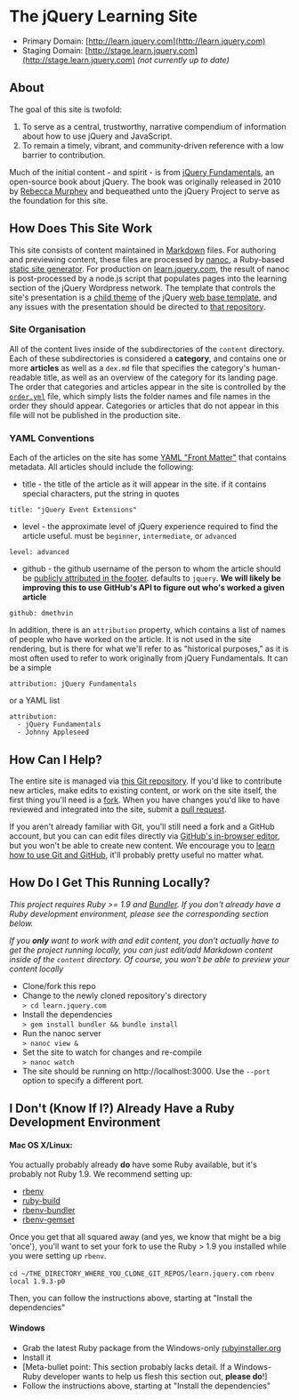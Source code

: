 # The jQuery Learning Site

* Primary Domain: [http://learn.jquery.com](http://learn.jquery.com)
* Staging Domain: [http://stage.learn.jquery.com](http://stage.learn.jquery.com) *(not currently up to date)*

## About

The goal of this site is twofold:

1. To serve as a central, trustworthy, narrative compendium of information about how to use jQuery and JavaScript.
2. To remain a timely, vibrant, and community-driven reference with a low barrier to contribution.

Much of the initial content - and spirit - is from [jQuery Fundamentals](https://github.com/rmurphey/jqfundamentals), an open-source book about jQuery. The book was originally released in 2010 by [Rebecca Murphey](http://www.rebeccamurphey.com/) and bequeathed unto the jQuery Project to serve as the foundation for this site.


## How Does This Site Work

This site consists of content maintained in [Markdown](http://daringfireball.net/projects/markdown/) files. For authoring and previewing content, these files are processed by [nanoc](http://nanoc.stoneship.org/), a Ruby-based [static site generator](http://www.mickgardner.com/2011/04/27/An-Introduction-To-Static-Site-Generators.html). For production on [learn.jquery.com](http://learn.jquery.com), the result of nanoc is post-processed by a node.js script that populates pages into the learning section of the jQuery Wordpress network. The template that controls the site's presentation is a [child theme](https://github.com/jquery/web-base-template/tree/master/themes/learn-jquery-com) of the jQuery [web base template](https://github.com/jquery/web-base-template), and any issues with the presentation should be directed to [that repository](https://github.com/jquery/web-base-template).

### Site Organisation

All of the content lives inside of the subdirectories of the `content` directory. Each of these subdirectories is considered a **category**, and contains one or more **articles** as well as a `dex.md` file that specifies the category's human-readable title, as well as an overview of the category for its landing page. The order that categories and articles appear in the site is controlled by the [`order.yml`](https://github.com/jquery/learn.jquery.com/blob/master/order.yml) file, which simply lists the folder names and file names in the order they should appear. Categories or articles that do not appear in this file will not be published in the production site.

### YAML Conventions

Each of the articles on the site has some [YAML "Front Matter"](https://github.com/mojombo/jekyll/wiki/YAML-Front-Matter) that contains metadata. All articles should include the following:

* title - the title of the article as it will appear in the site. if it contains special characters, put the string in quotes

`title: "jQuery Event Extensions"`

* level - the approximate level of jQuery experience required to find the article useful. must be `beginner`, `intermediate`, or `advanced`

`level: advanced`

* github - the github username of the person to whom the article should be [publicly attributed in the footer](http://learn.jqnetwork.dev/using-jquery-core/feature-browser-detection/). defaults to `jquery`. **We will likely be improving this to use GitHub's API to figure out who's worked a given article**

`github: dmethvin`

In addition, there is an `attribution` property, which contains a list of names of people who have worked on the article. It is not used in the site rendering, but is there for what we'll refer to as "historical purposes," as it is most often used to refer to work originally from jQuery Fundamentals. It can be a simple

`attribution: jQuery Fundamentals`

or a YAML list

```
attribution:
  - jQuery Fundamentals
  - Johnny Appleseed
```


## How Can I Help?

The entire site is managed via [this Git repository](https://github.com/jquery/learn.jquery.com).  If you'd like to contribute new articles, make edits to existing content, or work on the site itself, the first thing you'll need is a [fork](http://help.github.com/fork-a-repo/). When you have changes you'd like to have reviewed and integrated into the site, submit a [pull request](http://help.github.com/send-pull-requests/).

If you aren't already familiar with Git, you'll still need a fork and a GitHub account, but you can can edit files directly via [GitHub's in-browser editor](https://github.com/blog/905-edit-like-an-ace), but you won't be able to create new content. We encourage you to [learn how to use Git and GitHub](http://help.github.com/), it'll probably pretty useful no matter what.


## How Do I Get This Running Locally?

*This project requires Ruby >= 1.9 and [Bundler](http://gembundler.com/). If you don't already have a Ruby development environment, please see the corresponding section below.*

*If you **only** want to work with and edit content, you don't actually have to get the project running locally, you can just edit/add Markdown content inside of the `content`  directory. Of course, you won't be able to preview your content locally*

* Clone/fork this repo<br/>
* Change to the newly cloned repository's directory<br/>
`> cd learn.jquery.com`
* Install the dependencies<br/>
`> gem install bundler && bundle install`
* Run the nanoc server<br/>
`> nanoc view &`
* Set the site to watch for changes and re-compile<br/>
`> nanoc watch`
* The site should be running on http://localhost:3000. Use the `--port` option to specify a different port.

## I Don't (Know If I?) Already Have a Ruby Development Environment

#### Mac OS X/Linux:

You actually probably already **do** have some Ruby available, but it's probably not Ruby 1.9. We recommend setting up:

* [rbenv](https://github.com/sstephenson/rbenv)
* [ruby-build](https://github.com/sstephenson/ruby-build)
* [rbenv-bundler](https://github.com/carsomyr/rbenv-bundler)
* [rbenv-gemset](https://github.com/jamis/rbenv-gemset)

Once you get that all squared away (and yes, we know that might be a big 'once'), you'll want to set your fork to use the Ruby > 1.9 you installed while you were setting up `rbenv`.

`cd ~/THE_DIRECTORY_WHERE_YOU_CLONE_GIT_REPOS/learn.jquery.com`
`rbenv local 1.9.3-p0`

Then, you can follow the instructions above, starting at "Install the dependencies"

#### Windows

* Grab the latest Ruby package from the Windows-only [rubyinstaller.org](http://rubyinstaller.org/)
* Install it
* [Meta-bullet point: This section probably lacks detail. If a Windows-Ruby developer wants to help us flesh this section out, **please do**!]
* Follow the instructions above, starting at "Install the dependencies"
